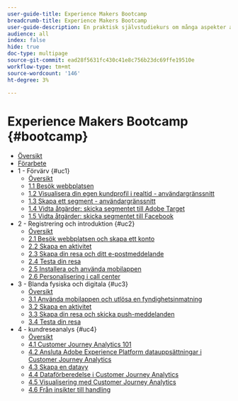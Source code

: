 ```yaml
---
user-guide-title: Experience Makers Bootcamp
breadcrumb-title: Experience Makers Bootcamp
user-guide-description: En praktisk självstudiekurs om många aspekter av Adobe Experience Platform.
audience: all
index: false
hide: true
doc-type: multipage
source-git-commit: ead28f5631fc430c41e8c756b23dc69ffe19510e
workflow-type: tm+mt
source-wordcount: '146'
ht-degree: 3%

---
```



# Experience Makers Bootcamp {#bootcamp}

+ [Översikt](/help/bootcamp/overview.md)
+ [Förarbete](/help/bootcamp/prework.md)
+ 1 - Förvärv {#uc1}
   + [Översikt](/help/bootcamp/uc/uc1/uc1.md)
   + [1.1 Besök webbplatsen](/help/bootcamp/uc/uc1/ex1.md)
   + [1.2 Visualisera din egen kundprofil i realtid - användargränssnitt](/help/bootcamp/uc/uc1/ex2.md)
   + [1.3 Skapa ett segment - användargränssnitt](/help/bootcamp/uc/uc1/ex3.md)
   + [1.4 Vidta åtgärder: skicka segmentet till Adobe Target](/help/bootcamp/uc/uc1/ex4.md)
   + [1.5 Vidta åtgärder: skicka segmentet till Facebook](/help/bootcamp/uc/uc1/ex5.md)
+ 2 - Registrering och introduktion {#uc2}
   + [Översikt](/help/bootcamp/uc/uc2/uc2.md)
   + [2.1 Besök webbplatsen och skapa ett konto](/help/bootcamp/uc/uc2/ex1.md)
   + [2.2 Skapa en aktivitet](/help/bootcamp/uc/uc2/ex2.md)
   + [2.3 Skapa din resa och ditt e-postmeddelande](/help/bootcamp/uc/uc2/ex3.md)
   + [2.4 Testa din resa](/help/bootcamp/uc/uc2/ex4.md)
   + [2.5 Installera och använda mobilappen](/help/bootcamp/uc/uc2/ex5.md)
   + [2.6 Personalisering i call center](/help/bootcamp/uc/uc2/ex6.md)
+ 3 - Blanda fysiska och digitala {#uc3}
   + [Översikt](/help/bootcamp/uc/uc3/uc3.md)
   + [3.1 Använda mobilappen och utlösa en fyndighetsinmatning](/help/bootcamp/uc/uc3/ex1.md)
   + [3.2 Skapa en aktivitet](/help/bootcamp/uc/uc3/ex2.md)
   + [3.3 Skapa din resa och skicka push-meddelanden](/help/bootcamp/uc/uc3/ex3.md)
   + [3.4 Testa din resa](/help/bootcamp/uc/uc3/ex4.md)
+ 4 - kundreseanalys {#uc4}
   + [Översikt](/help/bootcamp/uc/uc4/uc4.md)
   + [4.1 Customer Journey Analytics 101](/help/bootcamp/uc/uc4/ex1.md)
   + [4.2 Ansluta Adobe Experience Platform datauppsättningar i Customer Journey Analytics](/help/bootcamp/uc/uc4/ex2.md)
   + [4.3 Skapa en datavy](/help/bootcamp/uc/uc4/ex3.md)
   + [4.4 Dataförberedelse i Customer Journey Analytics](/help/bootcamp/uc/uc4/ex4.md)
   + [4.5 Visualisering med Customer Journey Analytics](/help/bootcamp/uc/uc4/ex5.md)
   + [4.6 Från insikter till handling](/help/bootcamp/uc/uc4/ex6.md)